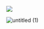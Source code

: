 ![](https://komarev.com/ghpvc/?username=reIapsed&color=lightgrey)

![untitled (1)](https://github.com/user-attachments/assets/026b2a00-95f1-4f7c-89c2-5fb2bd5f10a2)



